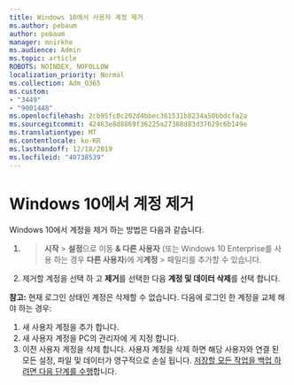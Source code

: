```yaml
---
title: Windows 10에서 사용자 계정 제거
ms.author: pebaum
author: pebaum
manager: mnirkhe
ms.audience: Admin
ms.topic: article
ROBOTS: NOINDEX, NOFOLLOW
localization_priority: Normal
ms.collection: Adm_O365
ms.custom:
- "3449"
- "9001448"
ms.openlocfilehash: 2cb95fc0c202d4bbec361531b8234a50bbdcfa2a
ms.sourcegitcommit: 42463e8d8869f36225a27388d83d37629c6b149e
ms.translationtype: MT
ms.contentlocale: ko-KR
ms.lasthandoff: 12/18/2019
ms.locfileid: "40738539"
---
```

# <a name="remove-an-account-in-windows-10"></a>Windows 10에서 계정 제거

Windows 10에서 계정을 제거 하는 방법은 다음과 같습니다.

1.  >  **시작** > **설정**으로 이동 **& 다른 사용자** (또는 Windows 10 Enterprise를 사용 하는 경우 **다른 사용자**)에 게**계정** > 패밀리를 추가할 수 있습니다.
2. 제거할 계정을 선택 하 고 **제거**를 선택한 다음 **계정 및 데이터 삭제**를 선택 합니다.
 
**참고:** 현재 로그인 상태인 계정은 삭제할 수 없습니다.  다음에 로그인 한 계정을 교체 해야 하는 경우:

1. 새 사용자 계정을 추가 합니다.
2. 새 사용자 계정을 PC의 관리자에 게 지정 합니다.
3. 이전 사용자 계정을 삭제 합니다. 사용자 계정을 삭제 하면 해당 사용자와 연결 된 모든 설정, 파일 및 데이터가 영구적으로 손실 됩니다. [저장할 모든 작업을 백업 하려면 다음 단계를 수행](https://support.microsoft.com/help/4027408/windows-10-backup-and-restore)합니다.